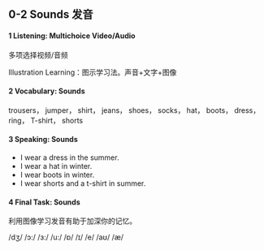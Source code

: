 ## 0-2 Sounds 发音

#### 1 Listening: Multichoice Video/Audio

多项选择视频/音频

Illustration Learning：图示学习法。声音+文字+图像

#### 2 Vocabulary: Sounds

trousers， jumper， shirt， jeans， shoes， socks， hat， boots， dress， ring， T-shirt， shorts

#### 3 Speaking: Sounds

- I wear a dress in the summer.
- I wear a hat in winter.
- I wear boots in winter.
- I wear shorts and a t-shirt in summer.

#### 4 Final Task: Sounds

利用图像学习发音有助于加深你的记忆。

/dʒ/	 /ɔ:/	 /ɜ:/	 /u:/	 /ɒ/	 /ɪ/	 /e/	 /aʊ/	 /æ/

